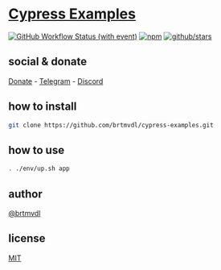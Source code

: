 # [Cypress Examples]()

[![GitHub Workflow Status (with event)](https://img.shields.io/github/actions/workflow/status/brtmvdl/cypress-examples/npm-publish.yml?label=GitHub%20Actions&link=https%3A%2F%2Fgithub.com%2Fbrtmvdl%2Fenv%2Factions%2Fworkflows%2Fnpm-publish.yml)](https://github.com/brtmvdl/cypress-examples/actions/workflows/npm-publish.yml) [![npm](https://img.shields.io/npm/dw/%40brtmvdl/cypress-examples?label=NPM%20Weekly%20Downloads)](https://www.npmjs.com/package/@brtmvdl/cypress-examples) [![github/stars](https://img.shields.io/github/stars/brtmvdl/cypress-examples?style=social)](https://img.shields.io/github/stars/brtmvdl/cypress-examples?style=social) 

## social & donate

[Donate](https://link.mercadopago.com.br/brtmvdl) - [Telegram](https://t.me/+KRmg5MlqgMk0MTg5) - [Discord](https://discord.gg/FpxetYYp)

## how to install

```sh
git clone https://github.com/brtmvdl/cypress-examples.git
```

## how to use

```sh
. ./env/up.sh app
```

## author

[@brtmvdl](https://www.linkedin.com/in/brtmvdl/)

## license

[MIT](./LICENSE)
